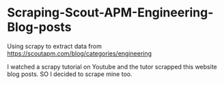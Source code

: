# Scraping-Scout-APM-Engineering-Blog-posts
Using scrapy to extract data from https://scoutapm.com/blog/categories/engineering

I watched a scrapy tutorial on Youtube and the tutor scrapped this website blog posts.
SO I decided to scrape mine too.
